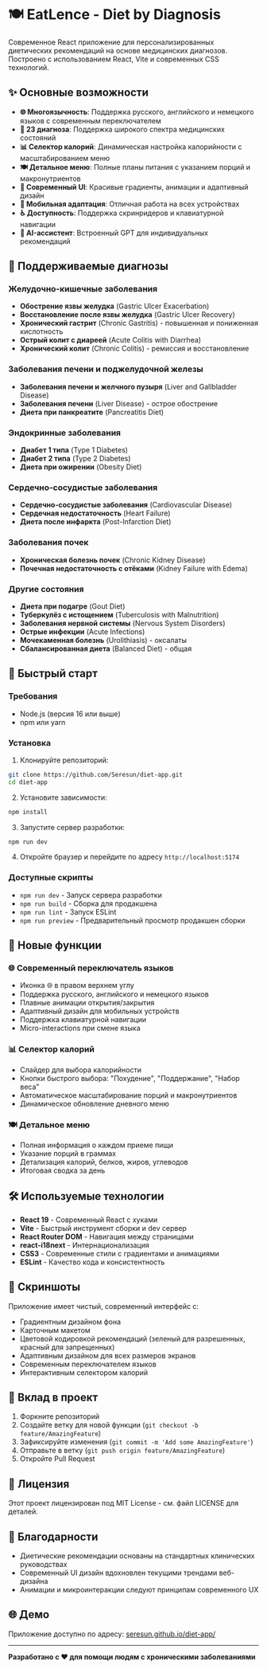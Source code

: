 # 🍽️ EatLence - Diet by Diagnosis

Современное React приложение для персонализированных диетических рекомендаций на основе медицинских диагнозов. Построено с использованием React, Vite и современных CSS технологий.

## ✨ Основные возможности

* **🌐 Многоязычность**: Поддержка русского, английского и немецкого языков с современным переключателем
* **🎯 23 диагноза**: Поддержка широкого спектра медицинских состояний
* **📊 Селектор калорий**: Динамическая настройка калорийности с масштабированием меню
* **🍽️ Детальное меню**: Полные планы питания с указанием порций и макронутриентов
* **🎨 Современный UI**: Красивые градиенты, анимации и адаптивный дизайн
* **📱 Мобильная адаптация**: Отличная работа на всех устройствах
* **♿ Доступность**: Поддержка скринридеров и клавиатурной навигации
* **🤖 AI-ассистент**: Встроенный GPT для индивидуальных рекомендаций

## 🏥 Поддерживаемые диагнозы

### Желудочно-кишечные заболевания
* **Обострение язвы желудка** (Gastric Ulcer Exacerbation)
* **Восстановление после язвы желудка** (Gastric Ulcer Recovery)
* **Хронический гастрит** (Chronic Gastritis) - повышенная и пониженная кислотность
* **Острый колит с диареей** (Acute Colitis with Diarrhea)
* **Хронический колит** (Chronic Colitis) - ремиссия и восстановление

### Заболевания печени и поджелудочной железы
* **Заболевания печени и желчного пузыря** (Liver and Gallbladder Disease)
* **Заболевания печени** (Liver Disease) - острое обострение
* **Диета при панкреатите** (Pancreatitis Diet)

### Эндокринные заболевания
* **Диабет 1 типа** (Type 1 Diabetes)
* **Диабет 2 типа** (Type 2 Diabetes)
* **Диета при ожирении** (Obesity Diet)

### Сердечно-сосудистые заболевания
* **Сердечно-сосудистые заболевания** (Cardiovascular Disease)
* **Сердечная недостаточность** (Heart Failure)
* **Диета после инфаркта** (Post-Infarction Diet)

### Заболевания почек
* **Хроническая болезнь почек** (Chronic Kidney Disease)
* **Почечная недостаточность с отёками** (Kidney Failure with Edema)

### Другие состояния
* **Диета при подагре** (Gout Diet)
* **Туберкулёз с истощением** (Tuberculosis with Malnutrition)
* **Заболевания нервной системы** (Nervous System Disorders)
* **Острые инфекции** (Acute Infections)
* **Мочекаменная болезнь** (Urolithiasis) - оксалаты
* **Сбалансированная диета** (Balanced Diet) - общая

## 🚀 Быстрый старт

### Требования

* Node.js (версия 16 или выше)
* npm или yarn

### Установка

1. Клонируйте репозиторий:
```bash
git clone https://github.com/Seresun/diet-app.git
cd diet-app
```

2. Установите зависимости:
```bash
npm install
```

3. Запустите сервер разработки:
```bash
npm run dev
```

4. Откройте браузер и перейдите по адресу `http://localhost:5174`

### Доступные скрипты

* `npm run dev` - Запуск сервера разработки
* `npm run build` - Сборка для продакшена
* `npm run lint` - Запуск ESLint
* `npm run preview` - Предварительный просмотр продакшен сборки

## 🎯 Новые функции

### 🌐 Современный переключатель языков
* Иконка 🌐 в правом верхнем углу
* Поддержка русского, английского и немецкого языков
* Плавные анимации открытия/закрытия
* Адаптивный дизайн для мобильных устройств
* Поддержка клавиатурной навигации
* Micro-interactions при смене языка

### 📊 Селектор калорий
* Слайдер для выбора калорийности
* Кнопки быстрого выбора: "Похудение", "Поддержание", "Набор веса"
* Автоматическое масштабирование порций и макронутриентов
* Динамическое обновление дневного меню

### 🍽️ Детальное меню
* Полная информация о каждом приеме пищи
* Указание порций в граммах
* Детализация калорий, белков, жиров, углеводов
* Итоговая сводка за день

## 🛠️ Используемые технологии

* **React 19** - Современный React с хуками
* **Vite** - Быстрый инструмент сборки и dev сервер
* **React Router DOM** - Навигация между страницами
* **react-i18next** - Интернационализация
* **CSS3** - Современные стили с градиентами и анимациями
* **ESLint** - Качество кода и консистентность

## 📱 Скриншоты

Приложение имеет чистый, современный интерфейс с:

* Градиентным дизайном фона
* Карточным макетом
* Цветовой кодировкой рекомендаций (зеленый для разрешенных, красный для запрещенных)
* Адаптивным дизайном для всех размеров экранов
* Современным переключателем языков
* Интерактивным селектором калорий

## 🤝 Вклад в проект

1. Форкните репозиторий
2. Создайте ветку для новой функции (`git checkout -b feature/AmazingFeature`)
3. Зафиксируйте изменения (`git commit -m 'Add some AmazingFeature'`)
4. Отправьте в ветку (`git push origin feature/AmazingFeature`)
5. Откройте Pull Request

## 📄 Лицензия

Этот проект лицензирован под MIT License - см. файл LICENSE для деталей.

## 🙏 Благодарности

* Диетические рекомендации основаны на стандартных клинических руководствах
* Современный UI дизайн вдохновлен текущими трендами веб-дизайна
* Анимации и микроинтеракции следуют принципам современного UX

## 🌐 Демо

Приложение доступно по адресу: [seresun.github.io/diet-app/](https://seresun.github.io/diet-app/)

---

**Разработано с ❤️ для помощи людям с хроническими заболеваниями**
